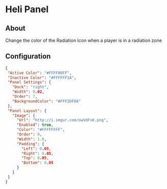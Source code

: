 # Heli Panel

## About
Change the color of the Radiation Icon when a player is in a radiation zone

## Configuration
 
 ```json
{
  "Active Color": "#FFFF00FF",
  "Inactive Color": "#FFFFFF1A",
  "Panel Settings": {
    "Dock": "right",
    "Width": 0.02,
    "Order": 7,
    "BackgroundColor": "#FFF2DF08"
  },
  "Panel Layout": {
    "Image": {
      "Url": "http://i.imgur.com/owVdFsK.png",
      "Enabled": true,
      "Color": "#FFFFFFFF",
      "Order": 0,
      "Width": 1.0,
      "Padding": {
        "Left": 0.05,
        "Right": 0.05,
        "Top": 0.05,
        "Bottom": 0.05
      }
    }
  }
}
 ```